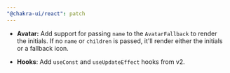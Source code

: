 ```yaml
---
"@chakra-ui/react": patch
---
```


- **Avatar:** Add support for passing `name` to the `AvatarFallback` to render
  the initials. If no `name` or `children` is passed, it'll render either the
  initials or a fallback icon.

- **Hooks**: Add `useConst` and `useUpdateEffect` hooks from v2.
